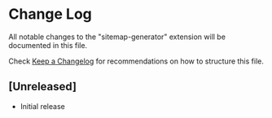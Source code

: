 # Change Log

All notable changes to the "sitemap-generator" extension will be documented in this file.

Check [Keep a Changelog](http://keepachangelog.com/) for recommendations on how to structure this file.

## [Unreleased]

- Initial release